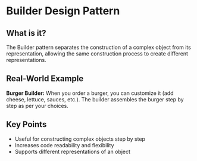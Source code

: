 # Builder Design Pattern

## What is it?
The Builder pattern separates the construction of a complex object from its representation, allowing the same construction process to create different representations.

## Real-World Example
**Burger Builder:** When you order a burger, you can customize it (add cheese, lettuce, sauces, etc.). The builder assembles the burger step by step as per your choices.

## Key Points
- Useful for constructing complex objects step by step
- Increases code readability and flexibility
- Supports different representations of an object 